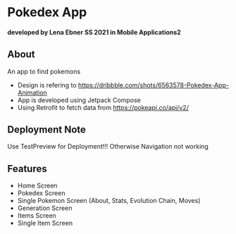 # Pokedex App
#### developed by Lena Ebner SS 2021 in Mobile Applications2
## About
An app to find pokemons  
- Design is refering to https://dribbble.com/shots/6563578-Pokedex-App-Animation
- App is developed using Jetpack Compose
- Using Retrofit to fetch data from https://pokeapi.co/api/v2/

## Deployment Note
Use TestPreview for Deployment!!! Otherwise Navigation not working

## Features
- Home Screen
- Pokedex Screen
- Single Pokemon Screen (About, Stats, Evolution Chain, Moves)
- Generation Screen
- Items Screen
- Single Item Screen

